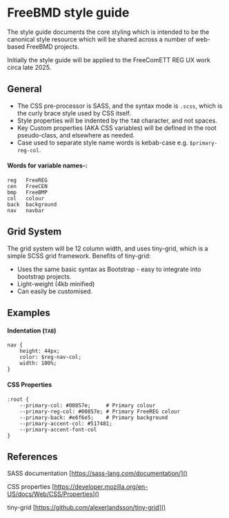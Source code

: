 # FreeBMD style guide

The style guide documents the core styling which is intended to be 
the canonical style resource which will be shared 
across a number of web-based FreeBMD projects.

Initially the style guide will be applied to the 
FreeComETT REG UX work circa late 2025.


## General
* The CSS pre-processor is SASS, and the syntax mode is `.scss`,
which is the curly brace style used by CSS itself.
* Style properties will be indented by the `TAB` character,
and not spaces.
* Key Custom properties (AKA CSS variables)  will be defined 
in the root pseudo-class, and elsewhere as needed.
* Case used to separate style name words is kebab-case e.g. `$primary-reg-col`.

#### Words for variable names-:

    reg   FreeREG
    cen   FreeCEN 
    bmp   FreeBMP
    col   colour 
    back  background
    nav   navbar


## Grid System
The grid system will be 12 column width, and uses tiny-grid, which is a simple
SCSS grid framework. Benefits of tiny-grid:

* Uses the same basic syntax as Bootstrap - easy to integrate into bootstrap projects.
* Light-weight (4kb minified)
* Can easily be customised.


## Examples
#### Indentation (`TAB`)
    nav {
        height: 44px; 
        color: $reg-nav-col;
        width: 100%;
    }

#### CSS Properties

    :root {
        --primary-col: #00857e;     # Primary colour
        --primary-reg-col: #00857e; # Primary FreeREG colour
        --primary-back: #e6f6e5;    # Primary background
        --primary-accent-col: #517481;
        --primary-accent-font-col
    }


## References
SASS documentation [https://sass-lang.com/documentation/]()

CSS properties  [https://developer.mozilla.org/en-US/docs/Web/CSS/Properties]()

tiny-grid   [https://github.com/alexerlandsson/tiny-grid]()